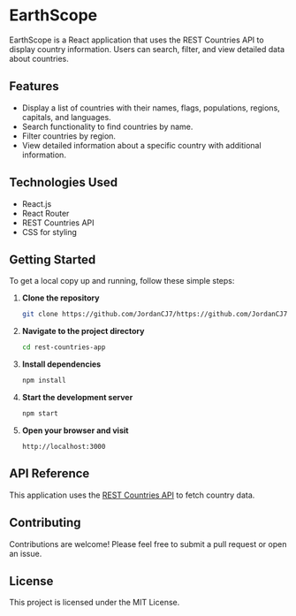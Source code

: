 # EarthScope

EarthScope is a React application that uses the REST Countries API to display country information. Users can search, filter, and view detailed data about countries.

## Features

- Display a list of countries with their names, flags, populations, regions, capitals, and languages.
- Search functionality to find countries by name.
- Filter countries by region.
- View detailed information about a specific country with additional information.

## Technologies Used

- React.js
- React Router
- REST Countries API
- CSS for styling

## Getting Started

To get a local copy up and running, follow these simple steps:

1. **Clone the repository**
   ```bash
   git clone https://github.com/JordanCJ7/https://github.com/JordanCJ7/EarthScope-JavaScript.git
   ```

2. **Navigate to the project directory**
   ```bash
   cd rest-countries-app
   ```

3. **Install dependencies**
   ```bash
   npm install
   ```

4. **Start the development server**
   ```bash
   npm start
   ```

5. **Open your browser and visit**
   ```
   http://localhost:3000
   ```

## API Reference

This application uses the [REST Countries API](https://restcountries.com/) to fetch country data.

## Contributing

Contributions are welcome! Please feel free to submit a pull request or open an issue.

## License

This project is licensed under the MIT License.